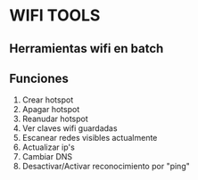 # WIFI TOOLS
## Herramientas wifi en batch

## Funciones
1. Crear hotspot
2. Apagar hotspot
3. Reanudar hotspot
4. Ver claves wifi guardadas
5. Escanear redes visibles actualmente
6. Actualizar ip's
7. Cambiar DNS
8. Desactivar/Activar reconocimiento por "ping"
